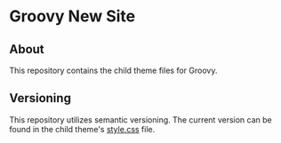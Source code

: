 # Groovy New Site

## About
This repository contains the child theme files for Groovy. 

## Versioning
This repository utilizes semantic versioning. The current version can be found in the child theme's [style.css](style.css) file.